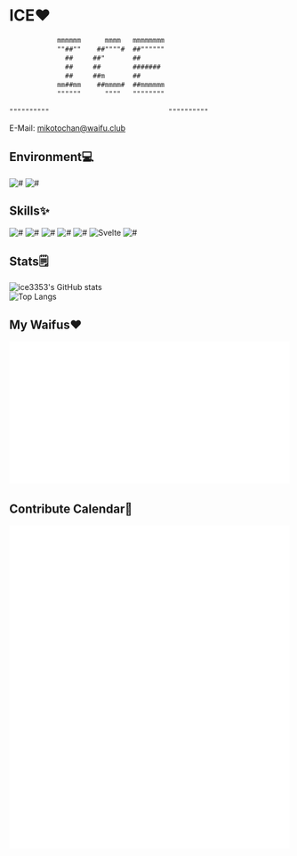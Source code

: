 # ICE❤️
```
            mmmmmm      mmmm   mmmmmmmm           
            ""##""    ##""""#  ##""""""           
              ##     ##"       ##                 
              ##     ##        #######            
              ##     ##m       ##                 
            mm##mm    ##mmmm#  ##mmmmmm           
            """"""      """"   """"""""           
                                                  
""""""""""                              """"""""""
```
E-Mail: mikotochan@waifu.club
## Environment💻  
![#](https://img.shields.io/badge/Arch%20Linux-1793D1?logo=arch-linux&logoColor=fff&style=for-the-badge)
![#](https://img.shields.io/badge/Visual_Studio_Code-0078D4?style=for-the-badge&logo=visual%20studio%20code&logoColor=white)
## Skills✨
![#](https://img.shields.io/badge/HTML-239120?style=for-the-badge&logo=html5&logoColor=white)
![#](https://img.shields.io/badge/CSS-239120?&style=for-the-badge&logo=css&logoColor=white)
![#](https://img.shields.io/badge/JavaScript-F7DF1E?style=for-the-badge&logo=JavaScript&logoColor=white)
![#](https://img.shields.io/badge/Python-3776AB?style=for-the-badge&logo=python&logoColor=white)
![#](https://img.shields.io/badge/GIT-E44C30?style=for-the-badge&logo=git&logoColor=white)
![Svelte](https://img.shields.io/badge/svelte-%23f1413d.svg?style=for-the-badge&logo=svelte&logoColor=white)
![#](https://img.shields.io/badge/Node.js-43853D?style=for-the-badge&logo=node.js&logoColor=white)
## Stats🗒️
![ice3353's GitHub stats](https://github-readme-stats.vercel.app/api?username=ice3353&show=prs_merged&show_icons=true&border_radius=10&theme=dark)  
![Top Langs](https://github-readme-stats.vercel.app/api/top-langs/?username=ice3353&layout=compact&border_radius=10&langs_count=8&theme=dark)
## My Waifus❤️
![#](metrics.plugin.anilist.characters.svg)
## Contribute Calendar📆
![#](metrics.plugin.calendar.full.svg)
<!--
**stk2598/stk2598** is a ✨ _special_ ✨ repository because its `README.md` (this file) appears on your GitHub profile.

Here are some ideas to get you started:

- 🔭 I’m currently working on ...
- 🌱 I’m currently learning ...
- 👯 I’m looking to collaborate on ...
- 🤔 I’m looking for help with ...
- 💬 Ask me about ...
- 📫 How to reach me: ...
- 😄 Pronouns: ...
- ⚡ Fun fact: ...
-->
